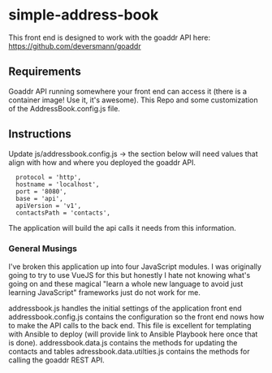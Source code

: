 # simple-address-book

This front end is designed to work with the goaddr API here: https://github.com/deversmann/goaddr

## Requirements
Goaddr API running somewhere your front end can access it (there is a container image! Use it, it's awesome).
This Repo and some customization of the AddressBook.config.js file.

## Instructions
Update js/addressbook.config.js -> the section below will need values that align with how and where you deployed the goaddr API.
```
  protocol = 'http',
  hostname = 'localhost',
  port = '8080',
  base = 'api',
  apiVersion = 'v1',
  contactsPath = 'contacts',
  ```
  The application will build the api calls it needs from this information.  

### General Musings
I've broken this application up into four JavaScript modules.  I was originally going to try to use VueJS for this but honestly I hate not knowing what's going on and these magical "learn a whole new language to avoid just learning JavaScript" frameworks just do not work for me.

addressbook.js handles the initial settings of the application front end
addressbook.config.js contains the configuration so the front end nows how to make the API calls to the back end.  This file is excellent for templating with Ansible to deploy (will provide link to Ansible Playbook here once that is done).
addressbook.data.js contains the methods for updating the contacts and tables
adressbook.data.utilties.js contains the methods for calling the goaddr REST API.  
  